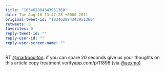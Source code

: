 ```yaml
---
title: "103462884343951360"
date: Tue Aug 16 13:47:28 +0000 2011
original-tweet-id: "103462884343951360"
retweets: 0
favorites: 0
reply-tweet-id: ""
reply-user-id: ""
reply-user-screen-name: ""
---
```

RT <a href="https://twitter.com/markboulton">@markboulton</a>: if you can spare 20 seconds give us your thoughts on this article copy treatment verifyapp.com/p/11898 (via <a href="https://twitter.com/aexmo)">@aexmo)</a>
